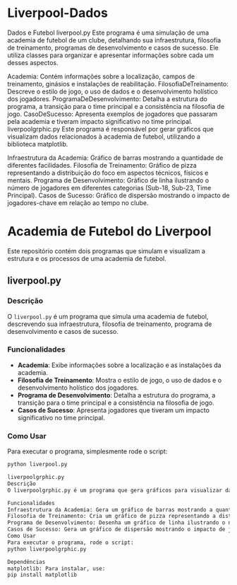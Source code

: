 # Liverpool-Dados
Dados e Futebol
liverpool.py
Este programa é uma simulação de uma academia de futebol de um clube, detalhando sua infraestrutura, filosofia de treinamento, programas de desenvolvimento e casos de sucesso. Ele utiliza classes para organizar e apresentar informações sobre cada um desses aspectos.

Academia: Contém informações sobre a localização, campos de treinamento, ginásios e instalações de reabilitação.
FilosofiaDeTreinamento: Descreve o estilo de jogo, o uso de dados e o desenvolvimento holístico dos jogadores.
ProgramaDeDesenvolvimento: Detalha a estrutura do programa, a transição para o time principal e a consistência na filosofia de jogo.
CasoDeSucesso: Apresenta exemplos de jogadores que passaram pela academia e tiveram impacto significativo no time principal.
liverpoolgrphic.py
Este programa é responsável por gerar gráficos que visualizam dados relacionados à academia de futebol, utilizando a biblioteca matplotlib.

Infraestrutura da Academia: Gráfico de barras mostrando a quantidade de diferentes facilidades.
Filosofia de Treinamento: Gráfico de pizza representando a distribuição do foco em aspectos técnicos, físicos e mentais.
Programa de Desenvolvimento: Gráfico de linha ilustrando o número de jogadores em diferentes categorias (Sub-18, Sub-23, Time Principal).
Casos de Sucesso: Gráfico de dispersão mostrando o impacto de jogadores-chave em relação ao tempo no clube.

# Academia de Futebol do Liverpool

Este repositório contém dois programas que simulam e visualizam a estrutura e os processos de uma academia de futebol.

## liverpool.py

### Descrição

O `liverpool.py` é um programa que simula uma academia de futebol, descrevendo sua infraestrutura, filosofia de treinamento, programa de desenvolvimento e casos de sucesso. 

### Funcionalidades

- **Academia**: Exibe informações sobre a localização e as instalações da academia.
- **Filosofia de Treinamento**: Mostra o estilo de jogo, o uso de dados e o desenvolvimento holístico dos jogadores.
- **Programa de Desenvolvimento**: Detalha a estrutura do programa, a transição para o time principal e a consistência na filosofia de jogo.
- **Casos de Sucesso**: Apresenta jogadores que tiveram um impacto significativo no time principal.

### Como Usar

Para executar o programa, simplesmente rode o script:

```bash
python liverpool.py

liverpoolgrphic.py
Descrição
O liverpoolgrphic.py é um programa que gera gráficos para visualizar dados relacionados à academia de futebol, utilizando a biblioteca matplotlib.

Funcionalidades
Infraestrutura da Academia: Gera um gráfico de barras mostrando a quantidade de diferentes facilidades.
Filosofia de Treinamento: Cria um gráfico de pizza representando a distribuição do foco em aspectos técnicos, físicos e mentais.
Programa de Desenvolvimento: Desenha um gráfico de linha ilustrando o número de jogadores em diferentes categorias.
Casos de Sucesso: Gera um gráfico de dispersão mostrando o impacto de jogadores-chave em relação ao tempo no clube.
Como Usar
Para executar o programa, rode o script:
python liverpoolgrphic.py

Dependências
matplotlib: Para instalar, use:
pip install matplotlib

